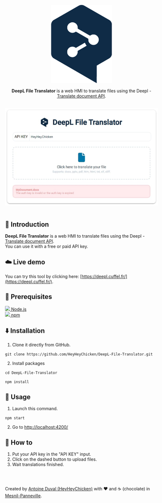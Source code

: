 <div align="center">

<img src="https://raw.githubusercontent.com/HeyHeyChicken/DeepL-File-Translator/main/src/assets/img/logo.png" alt="DeepL File Translator" width="200">

**DeepL File Translator** is a web HMI to translate files using the Deepl - [Translate document API](https://www.deepl.com/docs-api/documents).<br>
<br>

</div>
<div align="center">
<img src="https://raw.githubusercontent.com/HeyHeyChicken/DeepL-File-Translator/main/resources/screen.jpg">
</div>

<br>

## 👋 Introduction

**DeepL File Translator** is a web HMI to translate files using the Deepl - [Translate document API](https://www.deepl.com/docs-api/documents).<br/>
You can use it with a free or paid API key.

## ☁️ Live demo

You can try this tool by clicking here: [https://deepl.cuffel.fr/](https://deepl.cuffel.fr/).

## 🔧 Prerequisites

[<img src="https://raw.githubusercontent.com/HeyHeyChicken/NOVA/master/resources/nodeJSLogo.png" width="18" /> Node.js](https://nodejs.org/)<br/>
[<img src="https://raw.githubusercontent.com/HeyHeyChicken/NOVA/master/resources/npmLogo.png" width="18" /> npm](https://npmjs.com/)<br/>

## ⬇️ Installation

1) Clone it directly from GitHub.
```
git clone https://github.com/HeyHeyChicken/DeepL-File-Translator.git
```
2) Install packages
```
cd DeepL-File-Translator
```
```
npm install
```

## 🚀 Usage

1) Launch this command.
```
npm start
```
2) Go to [http://localhost:4200/](http://localhost:4200/)

## 💼 How to

1) Put your API key in the "API KEY" input.
2) Click on the dashed button to upload files.
3) Wait translations finished.

<br>
<br>

Created by [Antoine Duval (HeyHeyChicken)](//antoine.cuffel.fr) with ❤ and ☕ (chocolate) in [Mesnil-Panneville](//en.wikipedia.org/wiki/Mesnil-Panneville).
